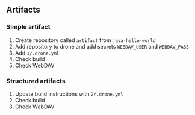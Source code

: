 ## Artifacts

### Simple artifact

1. Create repository called `artifact` from `java-hello-world`
1. Add repository to drone and add secrets `WEBDAV_USER` and `WEBDAV_PASS`
1. Add `1/.drone.yml`
1. Check build
1. Check WebDAV

### Structured artifacts

1. Update build instructions with `2/.drone.yml`
1. Check build
1. Check WebDAV
